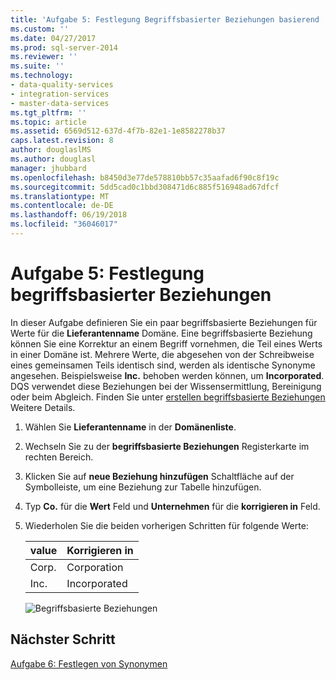 ```yaml
---
title: 'Aufgabe 5: Festlegung Begriffsbasierter Beziehungen basierend | Microsoft Docs'
ms.custom: ''
ms.date: 04/27/2017
ms.prod: sql-server-2014
ms.reviewer: ''
ms.suite: ''
ms.technology:
- data-quality-services
- integration-services
- master-data-services
ms.tgt_pltfrm: ''
ms.topic: article
ms.assetid: 6569d512-637d-4f7b-82e1-1e8582278b37
caps.latest.revision: 8
author: douglaslMS
ms.author: douglasl
manager: jhubbard
ms.openlocfilehash: b8450d3e77de578810bb57c35aafad6f90c8f19c
ms.sourcegitcommit: 5dd5cad0c1bbd308471d6c885f516948ad67dfcf
ms.translationtype: MT
ms.contentlocale: de-DE
ms.lasthandoff: 06/19/2018
ms.locfileid: "36046017"
---
```

# <a name="task-5-setting-term-based-relationships"></a>Aufgabe 5: Festlegung begriffsbasierter Beziehungen
  In dieser Aufgabe definieren Sie ein paar begriffsbasierte Beziehungen für Werte für die **Lieferantenname** Domäne. Eine begriffsbasierte Beziehung können Sie eine Korrektur an einem Begriff vornehmen, die Teil eines Werts in einer Domäne ist. Mehrere Werte, die abgesehen von der Schreibweise eines gemeinsamen Teils identisch sind, werden als identische Synonyme angesehen. Beispielsweise **Inc.** behoben werden können, um **Incorporated**. DQS verwendet diese Beziehungen bei der Wissensermittlung, Bereinigung oder beim Abgleich. Finden Sie unter [erstellen begriffsbasierte Beziehungen](http://msdn.microsoft.com/library/hh510404.aspx) Weitere Details.  
  
1.  Wählen Sie **Lieferantenname** in der **Domänenliste**.  
  
2.  Wechseln Sie zu der **begriffsbasierte Beziehungen** Registerkarte im rechten Bereich.  
  
3.  Klicken Sie auf **neue Beziehung hinzufügen** Schaltfläche auf der Symbolleiste, um eine Beziehung zur Tabelle hinzufügen.  
  
4.  Typ **Co.** für die **Wert** Feld und **Unternehmen** für die **korrigieren in** Feld.  
  
5.  Wiederholen Sie die beiden vorherigen Schritten für folgende Werte:  
  
    |value|Korrigieren in|  
    |-----------|----------------|  
    |Corp.|Corporation|  
    |Inc.|Incorporated|  
  
     ![Begriffsbasierte Beziehungen](../../2014/tutorials/media/et-settingtermbasedrelations.jpg "begriffsbasierte Beziehungen")  
  
## <a name="next-step"></a>Nächster Schritt  
 [Aufgabe 6: Festlegen von Synonymen](../../2014/tutorials/task-6-setting-synonyms.md)  
  
  